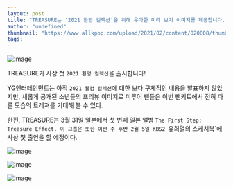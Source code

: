 ```yaml
---
layout: post
title: "TREASURE는 '2021 환영 컬렉션'을 위해 우아한 미리 보기 이미지를 제공합니다."
author: "undefined"
thumbnail: "https://www.allkpop.com/upload/2021/02/content/020008/thumb/1612242522-20210201-treasure.jpg"
tags: 
---
```



![image](https://www.allkpop.com/upload/2021/02/content/020008/1612242522-20210201-treasure.jpg)

TREASURE가 사상 첫 `2021 환영 컬렉션`을 출시합니다!

YG엔터테인먼트는 아직 `2021 웰컴 컬렉션`에 대한 보다 구체적인 내용을 발표하지 않았지만, 새롭게 공개된 소년들의 프리뷰 이미지로 미루어 팬들은 이번 팬키트에서 전혀 다른 모습의 트레져를 기대해 볼 수 있다.

한편, TREASURE는 3월 31일 일본에서 첫 번째 일본 앨범 `The First Step: Treasure Effect. 이 그룹은 또한 이번 주 후반 2월 5일 KBS2 `유희열의 스케치북`에 사상 첫 출연을 할 예정이다.

![image](https://www.allkpop.com/upload/2021/02/content/020008/1612242534-143044970-3628597470594493-4113178408010287254-o.jpg)

![image](https://www.allkpop.com/upload/2021/02/content/020008/1612242534-143088286-3628597603927813-7216232997051430043-o.jpg)

![image](https://www.allkpop.com/upload/2021/02/content/020008/1612242534-144376870-3628597813927792-23246286317061284-o.jpg)